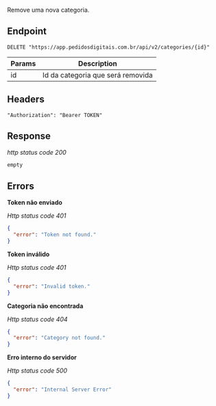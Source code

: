 Remove uma nova categoria.

## Endpoint

```
DELETE "https://app.pedidosdigitais.com.br/api/v2/categories/{id}"
```

| Params | Description |
|---|---|
| id | Id da categoria que será removida |

## Headers

```
"Authorization": "Bearer TOKEN"
```

## Response

*http status code 200*

```
empty
```

## Errors

**Token não enviado**

*Http status code 401*

```json
{
  "error": "Token not found."
}
```

**Token inválido**

*Http status code 401*

```json
{
  "error": "Invalid token."
}
```

**Categoria não encontrada**

*Http status code 404*

```json
{
  "error": "Category not found."
}
```

**Erro interno do servidor**

*Http status code 500*

```json
{
  "error": "Internal Server Error"
}
```
